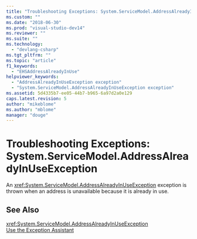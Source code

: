 ```yaml
---
title: "Troubleshooting Exceptions: System.ServiceModel.AddressAlreadyInUseException | Microsoft Docs"
ms.custom: ""
ms.date: "2018-06-30"
ms.prod: "visual-studio-dev14"
ms.reviewer: ""
ms.suite: ""
ms.technology: 
  - "devlang-csharp"
ms.tgt_pltfrm: ""
ms.topic: "article"
f1_keywords: 
  - "EHSAddressAlreadyInUse"
helpviewer_keywords: 
  - "AddressAlreadyInUseException exception"
  - "System.ServiceModel.AddressAlreadyInUseException exception"
ms.assetid: 5d4335b7-ee05-44b7-b965-6a97d2a0e129
caps.latest.revision: 5
author: "mikeblome"
ms.author: "mblome"
manager: "douge"
---
```

# Troubleshooting Exceptions: System.ServiceModel.AddressAlreadyInUseException
An <xref:System.ServiceModel.AddressAlreadyInUseException> exception is thrown when an address is unavailable because it is already in use.  
  
## See Also  
 <xref:System.ServiceModel.AddressAlreadyInUseException>   
 [Use the Exception Assistant](../Topic/How%20to:%20Use%20the%20Exception%20Assistant.md)